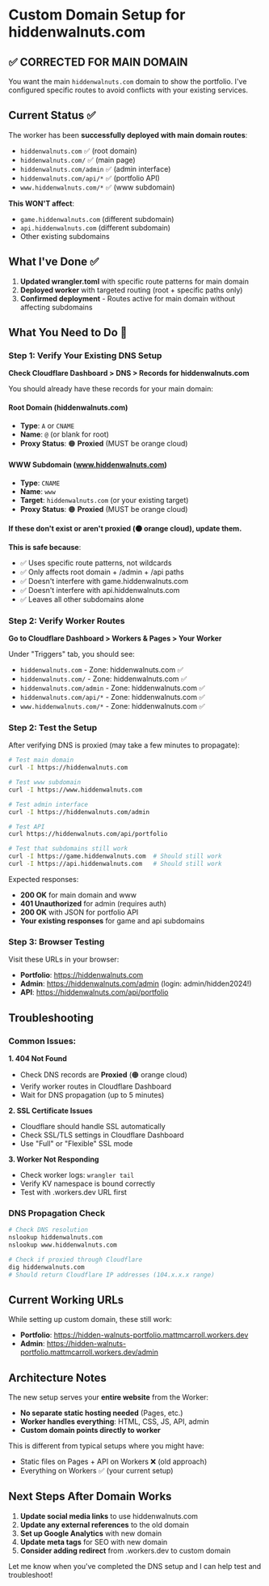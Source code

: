 # Custom Domain Setup for hiddenwalnuts.com

## ✅ CORRECTED FOR MAIN DOMAIN

You want the main `hiddenwalnuts.com` domain to show the portfolio. I've configured specific routes to avoid conflicts with your existing services.

## Current Status ✅

The worker has been **successfully deployed with main domain routes**:
- `hiddenwalnuts.com` ✅ (root domain)
- `hiddenwalnuts.com/` ✅ (main page)  
- `hiddenwalnuts.com/admin` ✅ (admin interface)
- `hiddenwalnuts.com/api/*` ✅ (portfolio API)
- `www.hiddenwalnuts.com/*` ✅ (www subdomain)

**This WON'T affect**:
- `game.hiddenwalnuts.com` (different subdomain)
- `api.hiddenwalnuts.com` (different subdomain)  
- Other existing subdomains

## What I've Done ✅

1. **Updated wrangler.toml** with specific route patterns for main domain
2. **Deployed worker** with targeted routing (root + specific paths only)
3. **Confirmed deployment** - Routes active for main domain without affecting subdomains

## What You Need to Do 👤

### Step 1: Verify Your Existing DNS Setup

**Check Cloudflare Dashboard > DNS > Records for hiddenwalnuts.com**

You should already have these records for your main domain:

#### Root Domain (hiddenwalnuts.com)
- **Type**: `A` or `CNAME`
- **Name**: `@` (or blank for root)
- **Proxy Status**: 🟠 **Proxied** (MUST be orange cloud)

#### WWW Subdomain (www.hiddenwalnuts.com)
- **Type**: `CNAME`  
- **Name**: `www`
- **Target**: `hiddenwalnuts.com` (or your existing target)
- **Proxy Status**: 🟠 **Proxied** (MUST be orange cloud)

**If these don't exist or aren't proxied (🟠 orange cloud), update them.**

**This is safe because**:
- ✅ Uses specific route patterns, not wildcards
- ✅ Only affects root domain + /admin + /api paths
- ✅ Doesn't interfere with game.hiddenwalnuts.com
- ✅ Doesn't interfere with api.hiddenwalnuts.com
- ✅ Leaves all other subdomains alone

### Step 2: Verify Worker Routes

**Go to Cloudflare Dashboard > Workers & Pages > Your Worker**

Under "Triggers" tab, you should see:
- `hiddenwalnuts.com` - Zone: hiddenwalnuts.com ✅
- `hiddenwalnuts.com/` - Zone: hiddenwalnuts.com ✅  
- `hiddenwalnuts.com/admin` - Zone: hiddenwalnuts.com ✅
- `hiddenwalnuts.com/api/*` - Zone: hiddenwalnuts.com ✅
- `www.hiddenwalnuts.com/*` - Zone: hiddenwalnuts.com ✅

### Step 2: Test the Setup

After verifying DNS is proxied (may take a few minutes to propagate):

```bash
# Test main domain
curl -I https://hiddenwalnuts.com

# Test www subdomain
curl -I https://www.hiddenwalnuts.com

# Test admin interface  
curl -I https://hiddenwalnuts.com/admin

# Test API
curl https://hiddenwalnuts.com/api/portfolio

# Test that subdomains still work
curl -I https://game.hiddenwalnuts.com  # Should still work
curl -I https://api.hiddenwalnuts.com   # Should still work
```

Expected responses:
- **200 OK** for main domain and www
- **401 Unauthorized** for admin (requires auth)
- **200 OK** with JSON for portfolio API
- **Your existing responses** for game and api subdomains

### Step 3: Browser Testing

Visit these URLs in your browser:
- **Portfolio**: https://hiddenwalnuts.com
- **Admin**: https://hiddenwalnuts.com/admin (login: admin/hidden2024!)
- **API**: https://hiddenwalnuts.com/api/portfolio

## Troubleshooting

### Common Issues:

**1. 404 Not Found**
- Check DNS records are **Proxied** (🟠 orange cloud)
- Verify worker routes in Cloudflare Dashboard
- Wait for DNS propagation (up to 5 minutes)

**2. SSL Certificate Issues**
- Cloudflare should handle SSL automatically
- Check SSL/TLS settings in Cloudflare Dashboard
- Use "Full" or "Flexible" SSL mode

**3. Worker Not Responding** 
- Check worker logs: `wrangler tail`
- Verify KV namespace is bound correctly
- Test with .workers.dev URL first

### DNS Propagation Check
```bash
# Check DNS resolution
nslookup hiddenwalnuts.com
nslookup www.hiddenwalnuts.com

# Check if proxied through Cloudflare
dig hiddenwalnuts.com
# Should return Cloudflare IP addresses (104.x.x.x range)
```

## Current Working URLs

While setting up custom domain, these still work:
- **Portfolio**: https://hidden-walnuts-portfolio.mattmcarroll.workers.dev
- **Admin**: https://hidden-walnuts-portfolio.mattmcarroll.workers.dev/admin

## Architecture Notes

The new setup serves your **entire website** from the Worker:
- **No separate static hosting needed** (Pages, etc.)
- **Worker handles everything**: HTML, CSS, JS, API, admin
- **Custom domain points directly to worker**

This is different from typical setups where you might have:
- Static files on Pages + API on Workers ❌ (old approach)
- Everything on Workers ✅ (your current setup)

## Next Steps After Domain Works

1. **Update social media links** to use hiddenwalnuts.com
2. **Update any external references** to the old domain
3. **Set up Google Analytics** with new domain
4. **Update meta tags** for SEO with new domain
5. **Consider adding redirect** from .workers.dev to custom domain

Let me know when you've completed the DNS setup and I can help test and troubleshoot!